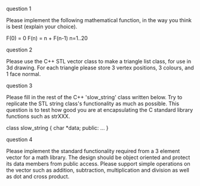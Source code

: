 question 1

Please implement the following mathematical function, in the way you think is best (explain your choice).

F(0) = 0
F(n) = n + F(n-1)
n=1..20

question 2

Please use the C++ STL vector class to make a triangle list class, for use in 3d drawing. For each triangle please store 3 vertex positions, 3 colours, and 1 face normal.

question 3

Please fill in the rest of the C++ 'slow_string' class written below. Try to replicate the STL string class's functionality as much as possible. This question is to test how good you are at encapsulating the C standard library functions such as strXXX. 

class slow_string
{
	char *data;
public:
	...
}

question 4

Please implement the standard functionality required from a 3 element vector for a math library. The design should be object oriented and protect its data members from public access. Please support simple operations on the vector such as addition, subtraction, multiplication and division as well as dot and cross product.
